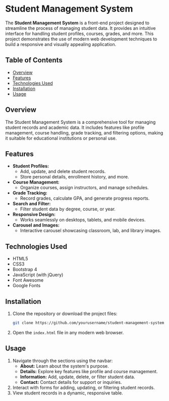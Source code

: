 # Student Management System

The **Student Management System** is a front-end project designed to streamline the process of managing student data. It provides an intuitive interface for handling student profiles, courses, grades, and more. This project demonstrates the use of modern web development techniques to build a responsive and visually appealing application.

## Table of Contents

- [Overview](#overview)
- [Features](#features)
- [Technologies Used](#technologies-used)
- [Installation](#installation)
- [Usage](#usage)

## Overview

The Student Management System is a comprehensive tool for managing student records and academic data. It includes features like profile management, course handling, grade tracking, and filtering options, making it suitable for educational institutions or personal use.

## Features

- **Student Profiles:**
  - Add, update, and delete student records.
  - Store personal details, enrollment history, and more.
- **Course Management:**
  - Organize courses, assign instructors, and manage schedules.
- **Grade Tracking:**
  - Record grades, calculate GPA, and generate progress reports.
- **Search and Filter:**
  - Filter student data by degree, course, or year.
- **Responsive Design:**
  - Works seamlessly on desktops, tablets, and mobile devices.
- **Carousel and Images:**
  - Interactive carousel showcasing classroom, lab, and library images.

## Technologies Used

- HTML5
- CSS3
- Bootstrap 4
- JavaScript (with jQuery)
- Font Awesome
- Google Fonts

## Installation

1. Clone the repository or download the project files:
   ```bash
   git clone https://github.com/yourusername/student-management-system.git
   ```
2. Open the `index.html` file in any modern web browser.

## Usage

1. Navigate through the sections using the navbar:
   - **About:** Learn about the system's purpose.
   - **Details:** Explore key features like profile and course management.
   - **Information:** Add, update, delete, or filter student data.
   - **Contact:** Contact details for support or inquiries.
2. Interact with forms for adding, updating, or filtering student records.
3. View student records in a dynamic, responsive table.
